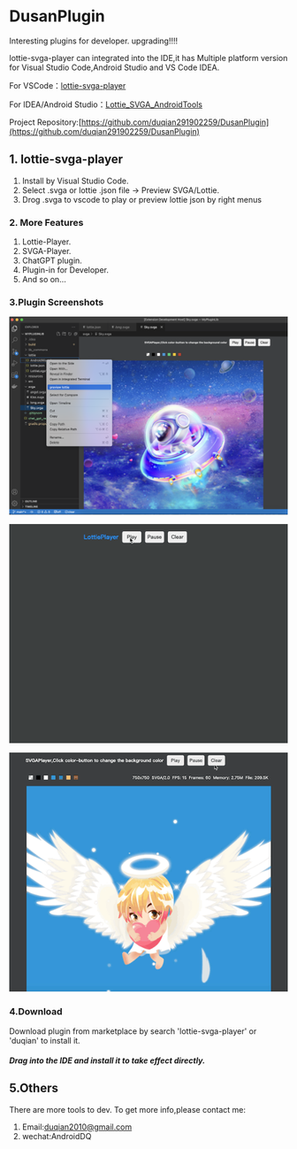 # DusanPlugin

Interesting plugins for developer. upgrading!!!!

lottie-svga-player can integrated into the IDE,it has Multiple platform version for Visual Studio Code,Android Studio and VS Code IDEA.


For VSCode：[lottie-svga-player](https://marketplace.visualstudio.com/items?itemName=duqian3201.lottie-svga-player)

For IDEA/Android Studio：[Lottie_SVGA_AndroidTools](https://plugins.jetbrains.com/plugin/20039-lottie-svga-androidtools?preview=true)

Project Repository:[https://github.com/duqian291902259/DusanPlugin](https://github.com/duqian291902259/DusanPlugin)

## 1. lottie-svga-player

1. Install by Visual Studio Code.
1. Select .svga or lottie .json file -> Preview SVGA/Lottie.
1. Drog .svga to vscode to play or preview lottie json by right menus

### 2. More Features

1. Lottie-Player.
1. SVGA-Player.
1. ChatGPT plugin.
1. Plugin-in for Developer.
1. And so on...

### 3.Plugin Screenshots

![lottie-svga-player-vscode](https://github.com/duqian291902259/DusanPlugin/raw/HEAD/screenshot/lottie-svga-player-vscode1.png)

![lottie_player](https://github.com/duqian291902259/DusanPlugin/raw/HEAD/screenshot/lottie_player_min.gif)

![svga_player](https://github.com/duqian291902259/DusanPlugin/raw/HEAD/screenshot/svga_player_min.gif)


### 4.Download

Download plugin from marketplace by search 'lottie-svga-player' or 'duqian' to install it.

##### Drag into the IDE and install it to take effect directly.

## 5.Others
There are more tools to dev. To get more info,please contact me:

1. Email:duqian2010@gmail.com 
2. wechat:AndroidDQ
